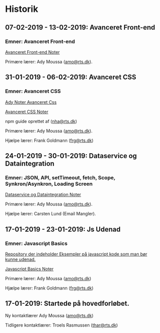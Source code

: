 # **Historik**

## 07-02-2019 - 13-02-2019: Avanceret Front-end

### **Emner:** Avanceret Front-end

[Avanceret Front-end Noter](https://github.com/Mikkelmbk/noter-alting/tree/master/mdnoter/avanceret_front-end)

Primære lærer: Ady Moussa (amo@rts.dk).


## 31-01-2019 - 06-02-2019: Avanceret CSS

### **Emner:** Avanceret CSS

[Ady Noter Avanceret Css](https://github.com/rts-cmk-wuhf01/rts-cmk-wuhf01-repo/blob/master/Fag%20Avanceret%20CSS/Fag%20Avanceret%20CSS.md)

[Avanceret CSS Noter](https://github.com/Mikkelmbk/noter-alting/tree/master/mdnoter/avanceret_css)

npm guide oprettet af (nha@rts.dk)

Primære lærer: Ady Moussa (amo@rts.dk).

Hjælpe lærer: Frank Goldmann (frg@rts.dk)

## 24-01-2019 - 30-01-2019: Dataservice og Dataintegration

### **Emner:** JSON, API, setTimeout, fetch, Scope, Synkron/Asynkron, Loading Screen

[Dataservice og Dataintegration Noter](https://github.com/Mikkelmbk/noter-alting/tree/master/mdnoter/Dataservice_Dataintegration)


Primære lærer: Ady Moussa (amo@rts.dk).

Hjælpe lærer: Carsten Lund (Email Mangler).

## 17-01-2019 - 23-01-2019: Js Udenad

### **Emner: Javascript Basics**

[Repository der indeholder Eksempler på javascript kode som man bør kunne udenad.](https://github.com/rts-cmk/js-udenad-wuhf01)

[Javascript Basics Noter](https://github.com/Mikkelmbk/noter-alting/tree/master/mdnoter/javascript_basics)

Primære lærer: Ady Moussa (amo@rts.dk)

Hjælpe lærer: Frank Goldmann (frg@rts.dk)


## 17-01-2019: Startede på hovedforløbet.

Ny kontaktlærer Ady Moussa (amo@rts.dk)

Tidligere kontaktlærer: Troels Rasmussen (thar@rts.dk)

